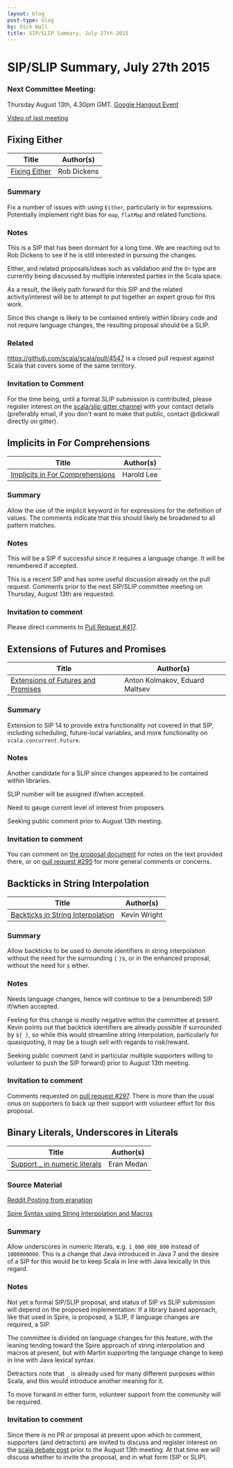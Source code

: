 ```yaml
---
layout: blog
post-type: blog
by: Dick Wall
title: SIP/SLIP Summary, July 27th 2015
---
```


# SIP/SLIP Summary, July 27th 2015

### Next Committee Meeting:

Thursday August 13th, 4.30pm GMT. [Google Hangout Event](https://plus.google.com/u/1/events/cfh933nkhhq0pe7h23c9v4csk6o)

[Video of last meeting](https://www.youtube.com/watch?v=ndkT5qHZHI0)

## Fixing Either

| Title          | Author(s)          |
|----------------|--------------------|
| [Fixing Either](https://github.com/robcd/scala.github.com/blob/master/sips/pending/_posts/2012-06-29-fixing-either.md) | Rob Dickens |

### Summary

Fix a number of issues with using `Either`, particularly in for expressions. Potentially implement right bias for `map`, `flatMap` and related functions.

### Notes

This is a SIP that has been dormant for a long time. We are reaching out to Rob Dickens to see if he is still interested in pursuing the changes.

Either, and related proposals/ideas such as validation and the `Or` type are currently being discussed by multiple interested parties in the Scala space.

As a result, the likely path forward for this SIP and the related activity/interest will be to attempt to put together an expert group for this work.

Since this change is likely to be contained entirely within library code and not require language changes, the resulting proposal should be a SLIP.

### Related

https://github.com/scala/scala/pull/4547 is a closed pull request against Scala that covers some of the same territory.

### Invitation to Comment

For the time being, until a formal SLIP submission is contributed, please register interest
on the [scala/slip gitter channel](https://gitter.im/scala/slip) with your contact details (preferably email, if you don't want to make that public, contact @dickwall directly on gitter).

## Implicits in For Comprehensions

| Title          | Author(s)          |
|----------------|--------------------|
| [Implicits in For Comprehensions](https://github.com/scala/scala.github.com/pull/417) | Harold Lee |

### Summary

Allow the use of the implicit keyword in for expressions for the definition of
values. The comments indicate that this should likely be broadened to all pattern matches.

### Notes

This will be a SIP if successful since it requires a language change. It will be renumbered
if accepted.

This is a recent SIP and has some useful discussion already on the pull request. Comments prior to the next SIP/SLIP committee meeting on Thursday, August 13th are requested.

### Invitation to comment

Please direct comments to [Pull Request #417](https://github.com/scala/scala.github.com/pull/417).

## Extensions of Futures and Promises

| Title          | Author(s)          |
|----------------|--------------------|
| [Extensions of Futures and Promises](https://docs.google.com/document/d/1Vza2-B3FzgtleX8RNs6rqRbhOn9jotrUfFB77h0DIGU/edit?hl=en_US#heading=h.bu8cg3api4vx) | Anton Kolmakov, Eduard Maltsev |

### Summary

Extension to SIP 14 to provide extra functionality not covered in that SIP, including scheduling, future-local variables, and more functionality on `scala.concurrent.Future`.

### Notes

Another candidate for a SLIP since changes appeared to be contained within libraries.

SLIP number will be assigned if/when accepted.

Need to gauge current level of interest from proposers.

Seeking public comment prior to August 13th meeting.

### Invitation to comment

You can comment on [the proposal document](https://docs.google.com/document/d/1Vza2-B3FzgtleX8RNs6rqRbhOn9jotrUfFB77h0DIGU/edit?hl=en_US#heading=h.bu8cg3api4vx) for notes on the text provided there, or on [pull request #295](https://github.com/scala/scala.github.com/pull/295) for more general comments or concerns.

## Backticks in String Interpolation

| Title          | Author(s)          |
|----------------|--------------------|
| [Backticks in String Interpolation](https://github.com/scala/scala.github.com/pull/297/) | Kevin Wright |

### Summary

Allow backticks to be used to denote identifiers in string interpolation without the need for the surrounding `{` `}`s, or in the enhanced proposal, without the need for `$` either.

### Notes

Needs language changes, hence will continue to be a (renumbered) SIP if/when accepted.

Feeling for this change is mostly negative within the committee at present. Kevin points out that backtick identifiers are already possible if surrounded by `${ }`, so while this would streamline string interpolation, particularly for quasiquoting, it may be a tough sell with regards to risk/reward.

Seeking public comment (and in particular multiple supporters willing to volunteer to push the SIP forward) prior to August 13th meeting.

### Invitation to comment

Comments requested on [pull request #297](https://github.com/scala/scala.github.com/pull/297/). There is more than the usual onus on supporters to back up their support with volunteer effort for this proposal.


## Binary Literals, Underscores in Literals

| Title          | Author(s)          |
|----------------|--------------------|
| [Support _ in numeric literals](https://groups.google.com/forum/#!msg/scala-debate/4-CE9Lpf6CM/UJrhS9cyYcgJ) | Eran Medan |

### Source Material

[Reddit Posting from eranation](https://www.reddit.com/r/scala/comments/3aqlhu/is_there_a_voting_mechanism_for_new_scala_features/)

[Spire Syntax using String Interpolation and Macros](https://github.com/non/spire#syntax)

### Summary

Allow underscores in numeric literals, e.g. `1_000_000_000` instead of `1000000000`. This is a change that Java introduced in Java 7 and the desire of a SIP for this would be to keep Scala in line with Java lexically in this regard.

### Notes

Not yet a formal SIP/SLIP proposal, and status of SIP vs SLIP submission will depend on the proposed implementation: If a library based approach, like that used in Spire, is proposed, a SLIP, if language changes are required, a SIP.

The committee is divided on language changes for this feature, with the leaning tending toward the Spire approach of string interpolation and macros at present, but with Martin supporting the language change to keep in line with Java lexical syntax.

Detractors note that `_` is already used for many different purposes within Scala, and this would introduce another meaning for it.

To move forward in either form, volunteer support from the community will be required.

### Invitation to comment

Since there is no PR or proposal at present upon which to comment, supporters (and detractors) are invited to discuss and register interest on the [scala debate post](https://groups.google.com/forum/#!msg/scala-debate/4-CE9Lpf6CM/UJrhS9cyYcgJ) prior to the August 13th meeting. At that time we will discuss whether to invite the proposal, and in what form (SIP or SLIP).